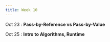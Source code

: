 ```yaml
---
title: Week 10
---
```


Oct 23
: **Pass-by-Reference vs Pass-by-Value**
  
Oct 25
: **Intro to Algorithms, Runtime**
